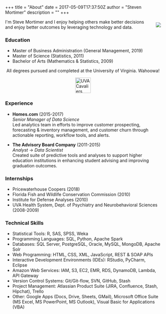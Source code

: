 +++
title = "About"
date = 2017-05-09T17:37:50Z
author = "Steven Mortimer"
description = ""
+++

<img src="/img/headshot.jpg" style="float:right;margin-top:10px;margin-bottom:0px;margin-left:20px;margin-right:0px;border-radius:0px;" /> 
I'm Steve Mortimer and I enjoy helping others make better decisions and enjoy better outcomes by leveraging technology and data.
 
### Education

 - Master of Business Administration (General Management, 2019)
 - Master of Science (Statistics, 2011)
 - Bachelor of Arts (Mathematics & Statistics, 2009)

<p style="text-align:center;">All degrees pursued and completed at the University of Virginia. Wahoowa!</p>
<img src="/img/uvalogo.png" alt="UVA Cavaliers Logo" style="display:block;margin:auto;height:50px;">

### Experience

 - **Homes.com** (2015-2017)</br>
 *Senior Manager of Data Science*</br>
 Led analytics team in efforts to improve customer prospecting, forecasting & 
 inventory management, and customer churn through actionable reporting, workflow 
 tools, and alerts.  

 - **The Advisory Board Company** (2011-2015)</br>
 *Analyst* &#x2192; *Data Scientist*</br>
 Created suite of predictive tools and analyses to support higher education 
 institutions in enhancing student advising and improving graduation outcomes.

### Internships

 - Pricewaterhouse Coopers (2018)
 - Florida Fish and Wildlife Conservation Commission (2010)
 - Institute for Defense Analyses (2010)
 - UVA Health System, Dept. of Psychiatry and Neurobehavioral Sciences (2008-2009)

### Technical Skills

  - Statistical Tools: R, SAS, SPSS, Weka
  - Programming Languages: SQL, Python, Apache Spark
  - Databases: SQL Server, PostgreSQL, Oracle, MySQL, MongoDB, Apache Solr
  - Web Programming: HTML, CSS, XML, JavaScript, REST & SOAP APIs
  - Interactive Development Environments (IDEs): RStudio, PyCharm, Eclipse
  - Amazon Web Services: IAM, S3, EC2, EMR, RDS, DynamoDB, Lambda, API Gateway
  - Version Control Systems: Git/Git-flow, SVN, GitHub, Stash
  - Project Management: Atlassian Product Suite (JIRA, Confluence, Stash, Hipchat), Trello
  - Other: Google Apps (Docs, Drive, Sheets, GMail), Microsoft Office Suite 
  (MS Excel, MS PowerPoint, MS Outlook), Visual Basic for Applications (VBA) 

